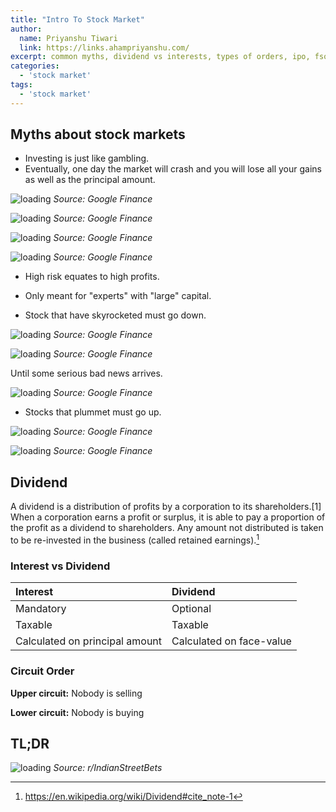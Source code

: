 ```yaml
---
title: "Intro To Stock Market"
author:
  name: Priyanshu Tiwari
  link: https://links.ahampriyanshu.com/
excerpt: common myths, dividend vs interests, types of orders, ipo, fso, bottom up/down, lower/upper circuit, promoter, sebi, nifty, sensex
categories:
  - 'stock market'
tags:
  - 'stock market'
---
```


## Myths about stock markets

* Investing is just like gambling.
* Eventually, one day the market will crash and you will lose all your gains as well as the principal amount.

![loading](/images/stocks/1-7.png)
_Source: Google Finance_


![loading](/images/stocks/1-8.png)
_Source: Google Finance_

![loading](/images/stocks/1-9.png)
_Source: Google Finance_

![loading](/images/stocks/1-10.png)
_Source: Google Finance_

* High risk equates to high profits.
* Only meant for "experts" with "large" capital.

* Stock that have skyrocketed must go down.

![loading](/images/stocks/1-1.png)
_Source: Google Finance_

![loading](/images/stocks/1-2.png)
_Source: Google Finance_

Until some serious bad news arrives.

![loading](/images/stocks/1-3.png)
_Source: Google Finance_

* Stocks that plummet must go up.

![loading](/images/stocks/1-4.png)
_Source: Google Finance_

![loading](/images/stocks/1-5.png)
_Source: Google Finance_

## Dividend

A dividend is a distribution of profits by a corporation to its shareholders.[1] When a corporation earns a profit or surplus, it is able to pay a proportion of the profit as a dividend to shareholders. Any amount not distributed is taken to be re-invested in the business (called retained earnings).[^1]

[^1]: <https://en.wikipedia.org/wiki/Dividend#cite_note-1>


### Interest vs Dividend

| Interest | Dividend |
| :-- | :-- |
| Mandatory | Optional |
| Taxable | Taxable |
| Calculated on principal amount | Calculated on face-value |

### Circuit Order

**Upper circuit:** Nobody is selling

**Lower circuit:** Nobody is buying

## TL;DR

![loading](/images/stocks/1-6.png)
_Source: r/IndianStreetBets_